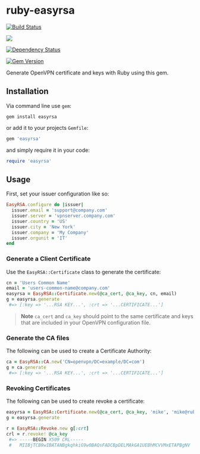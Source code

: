 # ruby-easyrsa
[![Build Status](https://travis-ci.org/mikemackintosh/ruby-easyrsa.svg)](https://travis-ci.org/mikemackintosh/ruby-easyrsa)

[![](http://ruby-gem-downloads-badge.herokuapp.com/easyrsa?type=total)](https://rubygems.org/gems/easyrsa)

[![Dependency Status](https://gemnasium.com/mikemackintosh/ruby-easyrsa.svg)](https://gemnasium.com/mikemackintosh/ruby-easyrsa)

[![Gem Version](https://badge.fury.io/rb/easyrsa.svg)](https://rubygems.org/gems/easyrsa)


Generate OpenVPN certificate and keys with Ruby using this gem.

## Installation

Via command line use `gem`:

```shell
gem install easyrsa
```

or add it to your projects `Gemfile`:
```ruby
gem 'easyrsa'
```

and simply require it in your code:

```ruby
require 'easyrsa'
```

## Usage

First, set your issuer configuration like so:

```ruby
EasyRSA.configure do |issuer|
  issuer.email = 'support@company.com'
  issuer.server = 'vpnserver.company.com'
  issuer.country = 'US'
  issuer.city = 'New York'
  issuer.company = 'My Company'
  issuer.orgunit = 'IT'
end
```

### Generate a Client Certificate

Use the `EasyRSA::Certificate` class to generate the certificate:

```ruby
cn = 'Users Common Name'
email = 'users-common-name@company.com'
easyrsa = EasyRSA::Certificate.new(@ca_cert, @ca_key, cn, email)
g = easyrsa.generate
 #=> [:key => '...RSA KEY...', :crt => '...CERTIFICATE...']
```

>**Note** `ca_cert` and `ca_key` should point to the same certificate and keys that are included in your OpenVPN configuration file.

### Generate the CA files

The following can be used to create a Certificate Authority:

```ruby
ca = EasyRSA::CA.new('CN=openvpn/DC=example/DC=com')
g = ca.generate
 #=> [:key => '...RSA KEY...', :crt => '...CERTIFICATE...']
```


### Revoking Certificates

The following can be used to create revoke a certificate:

```ruby
easyrsa = EasyRSA::Certificate.new(@ca_cert, @ca_key, 'mike', 'mike@ruby-easyrsa.gem')
g = easyrsa.generate

r = EasyRSA::Revoke.new g[:crt]
crl = r.revoke! @ca_key
 #=> -----BEGIN X509 CRL-----
 #   MIIBjTCB9wIBATANBgkqhkiG9w0BAQsFADCBpDELMAkGA1UEBhMCVVMxETAPBgNV
```